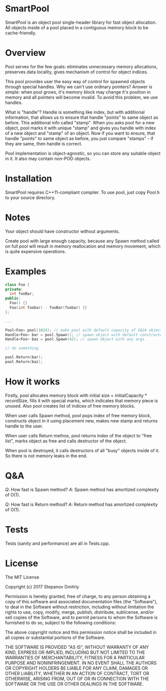# SmartPool

SmartPool is an object pool single-header library for fast object allocation. All objects inside of a pool placed in a contiguous memory block to be cache-friendly.

# Overview

Pool serves for the few goals: eliminates unnecessary memory allocations, preserves data locality, gives mechanism of control for object indices.

This pool provides user the easy way of control for spawned objects through special handles. Why we can't use ordinary pointers? Answer is simple: when pool grows, it's memory block may change it's position in memory and all pointers will become invalid. To avoid this problem, we use handles. 

What is "handle"? Handle is something like index, but with additional information, that allows us to ensure that handle "points" to same object as before. This additional info called "stamp". When you asks pool for a new object, pool marks it with unique "stamp" and gives you handle with index of a new object and "stamp" of an object. Now if you want to ensure, that handle "points" to same object as before, you just compare "stamps" - if they are same, then handle is correct.

Pool implementation is object-agnostic, so you can store any suitable object in it. It also may contain non-POD objects.

# Installation

SmartPool requires C++11-compliant compiler. To use pool, just copy Pool.h to your source directory.

# Notes
Your object should have constructor without arguments. 

Create pool with large enough capacity, because any Spawn method called on full pool will result in memory reallocation and memory movement, which is quite expensive operations.

# Examples

```c++
class Foo {
private:
  int fooBar;
public:
  Foo() {}
  Foo(int foobar) : fooBar(foobar) {}
};

...

Pool<Foo> pool(1024); // make pool with default capacity of 1024 objects
Handle<Foo> bar = pool.Spawn(); // spawn object with default constructor
Handle<Foo> baz = pool.Spawn(42); // spawn object with any args

// do something

pool.Return(bar);
pool.Return(baz);
```

# How it works
Firstly, pool allocates memory block with initial size = initialCapacity * recordSize, fills it with special marks, which indicates that memory piece is unused. Also pool creates list of indices of free memory blocks.

When user calls Spawn method, pool pops index of free memory block, constructs object in it using placement new, makes new stamp and returns handle to the user.

When user calls Return methos, pool returns index of the object to "free list", marks object as free and calls destructor of the object.

When pool is destroyed, it calls destructors of all "busy" objects inside of it. So there is not memory leaks in the end.

# Q&A

*Q*: How fast is Spawn method?
*A*: Spawn method has amortized complexity of O(1).

*Q*: How fast is Return method?
*A*: Return method has amortized complexity of O(1).

# Tests

Tests (sanity and performance) are all in Tests.cpp.

# License

The MIT License

Copyright (c) 2017 Stepanov Dmitriy

Permission is hereby granted, free of charge, to any person obtaining a copy
of this software and associated documentation files (the "Software"), to deal
in the Software without restriction, including without limitation the rights
to use, copy, modify, merge, publish, distribute, sublicense, and/or sell
copies of the Software, and to permit persons to whom the Software is
furnished to do so, subject to the following conditions:

The above copyright notice and this permission notice shall be included in
all copies or substantial portions of the Software.

THE SOFTWARE IS PROVIDED "AS IS", WITHOUT WARRANTY OF ANY KIND, EXPRESS OR
IMPLIED, INCLUDING BUT NOT LIMITED TO THE WARRANTIES OF MERCHANTABILITY,
FITNESS FOR A PARTICULAR PURPOSE AND NONINFRINGEMENT. IN NO EVENT SHALL THE
AUTHORS OR COPYRIGHT HOLDERS BE LIABLE FOR ANY CLAIM, DAMAGES OR OTHER
LIABILITY, WHETHER IN AN ACTION OF CONTRACT, TORT OR OTHERWISE, ARISING FROM,
OUT OF OR IN CONNECTION WITH THE SOFTWARE OR THE USE OR OTHER DEALINGS IN
THE SOFTWARE.
